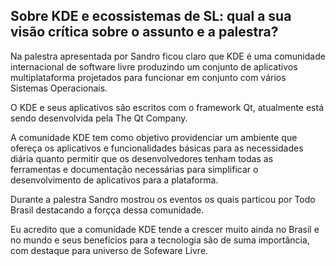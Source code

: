## Sobre KDE e ecossistemas de SL:  qual a sua visão crítica sobre o assunto e a palestra?
Na palestra apresentada por Sandro ficou claro que KDE  é uma comunidade internacional de software livre produzindo um conjunto de aplicativos multiplataforma projetados para funcionar em conjunto com vários Sistemas Operacionais.

O KDE e seus aplicativos são escritos com o framework Qt, atualmente está sendo desenvolvida pela The Qt Company.

A comunidade KDE tem como objetivo providenciar um ambiente que ofereça os aplicativos e funcionalidades básicas para as necessidades diária quanto permitir que os desenvolvedores tenham todas as ferramentas e documentação necessárias para simplificar o desenvolvimento de aplicativos para a plataforma.

Durante a palestra Sandro mostrou os eventos os quais particou por Todo Brasil destacando a forçça dessa comunidade.

Eu acredito que a comunidade KDE tende a crescer muito ainda no Brasil e no mundo e seus benefícios para a tecnologia são de suma importância, com destaque para universo de Sofeware Livre.
